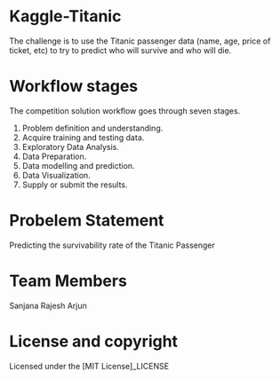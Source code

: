 # Kaggle-Titanic

The challenge is to use the Titanic passenger data (name, age, price of ticket, etc) to try to predict who will survive and who will die.

# Workflow stages
The competition solution workflow goes through seven stages.

  1.	Problem definition and understanding.
  2.	Acquire training and testing data.
  3.	Exploratory Data Analysis.
  4.	Data Preparation.
  5.	Data modelling and prediction.
  6.	Data Visualization.
  7.	Supply or submit the results.

# Probelem Statement
Predicting the survivability rate of the Titanic Passenger

# Team Members
Sanjana Rajesh
Arjun 

# License and copyright
Licensed under the [MIT License]_LICENSE
